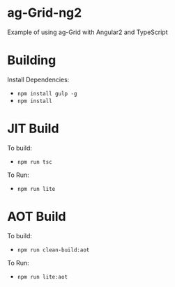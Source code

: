 
ag-Grid-ng2
===========

Example of using ag-Grid with Angular2 and TypeScript

Building
========

Install Dependencies:

- `npm install gulp -g`
- `npm install`

JIT Build
=========

To build:

- `npm run tsc`

To Run:

- `npm run lite`

AOT Build
=========

To build:

- `npm run clean-build:aot`

To Run:

- `npm run lite:aot`
